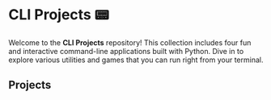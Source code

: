 # CLI Projects 📟

Welcome to the **CLI Projects** repository! This collection includes four fun and interactive command-line applications built with Python. Dive in to explore various utilities and games that you can run right from your terminal.

## Projects

